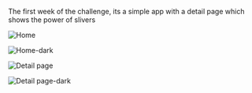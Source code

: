 The first week of the challenge, its a simple app with a detail page which shows the power of slivers


![Home](https://github.com/IsmailAlamKhan/flutter_map_ui_challenge/blob/main/week_1/screenshots/1.png)

![Home-dark](https://github.com/IsmailAlamKhan/flutter_map_ui_challenge/blob/main/week_1/screenshots/1-dark.png)


![Detail page](https://github.com/IsmailAlamKhan/flutter_map_ui_challenge/blob/main/week_1/screenshots/2.png)


![Detail page-dark](https://github.com/IsmailAlamKhan/flutter_map_ui_challenge/blob/main/week_1/screenshots/2-dark.png)
